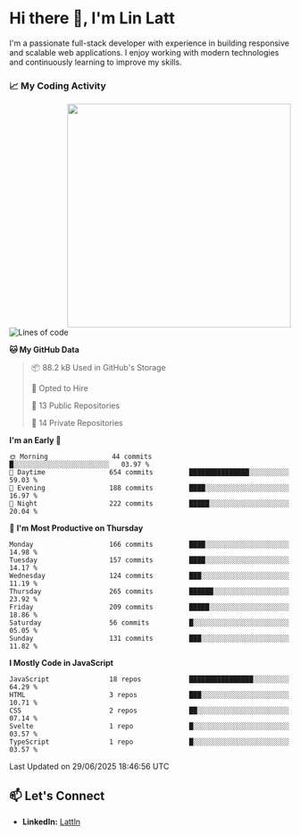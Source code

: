 # Hi there 👋, I'm Lin Latt

I'm a passionate full-stack developer with experience in building responsive and scalable web applications. I enjoy working with modern technologies and continuously learning to improve my skills.

### 📈 My Coding Activity 
<img src="https://github.com/user-attachments/assets/6cec4854-3eec-4600-9120-9be1d3cb2bfe"  width="400px" align="right">

<!--START_SECTION:waka-->
![Lines of code](https://img.shields.io/badge/From%20Hello%20World%20I%27ve%20Written-490.9%20thousand%20lines%20of%20code-blue)

**🐱 My GitHub Data** 

> 📦 88.2 kB Used in GitHub's Storage 
 > 
> 💼 Opted to Hire
 > 
> 📜 13 Public Repositories 
 > 
> 🔑 14 Private Repositories 
 > 
**I'm an Early 🐤** 

```text
🌞 Morning                44 commits          █░░░░░░░░░░░░░░░░░░░░░░░░   03.97 % 
🌆 Daytime                654 commits         ███████████████░░░░░░░░░░   59.03 % 
🌃 Evening                188 commits         ████░░░░░░░░░░░░░░░░░░░░░   16.97 % 
🌙 Night                  222 commits         █████░░░░░░░░░░░░░░░░░░░░   20.04 % 
```
📅 **I'm Most Productive on Thursday** 

```text
Monday                   166 commits         ████░░░░░░░░░░░░░░░░░░░░░   14.98 % 
Tuesday                  157 commits         ████░░░░░░░░░░░░░░░░░░░░░   14.17 % 
Wednesday                124 commits         ███░░░░░░░░░░░░░░░░░░░░░░   11.19 % 
Thursday                 265 commits         ██████░░░░░░░░░░░░░░░░░░░   23.92 % 
Friday                   209 commits         █████░░░░░░░░░░░░░░░░░░░░   18.86 % 
Saturday                 56 commits          █░░░░░░░░░░░░░░░░░░░░░░░░   05.05 % 
Sunday                   131 commits         ███░░░░░░░░░░░░░░░░░░░░░░   11.82 % 
```


**I Mostly Code in JavaScript** 

```text
JavaScript               18 repos            ████████████████░░░░░░░░░   64.29 % 
HTML                     3 repos             ███░░░░░░░░░░░░░░░░░░░░░░   10.71 % 
CSS                      2 repos             ██░░░░░░░░░░░░░░░░░░░░░░░   07.14 % 
Svelte                   1 repo              █░░░░░░░░░░░░░░░░░░░░░░░░   03.57 % 
TypeScript               1 repo              █░░░░░░░░░░░░░░░░░░░░░░░░   03.57 % 
```




 Last Updated on 29/06/2025 18:46:56 UTC
<!--END_SECTION:waka-->

## 📫 Let's Connect

- **LinkedIn:** [Lattln](https://linkedin.com/in/lin-latt)
<!-- - **Portfolio:** [Your Portfolio](https://yourportfolio.com) -->
